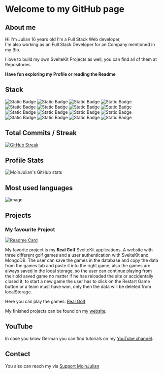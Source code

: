 # Welcome to my GitHub page

## About me

Hi I'm Julian 16 years old 
I'm a Full Stack Web developer,  
I'm also working as an Full Stack Developer for an Company mentioned in my Bio.

I love to build my own SvelteKit Projects as well, you can find all of them at Repositories.

**Have fun exploring my Profile or reading the Readme**

## Stack

![Static Badge](https://img.shields.io/badge/SvelteKit-orangered?style=for-the-badge&logo=svelte&labelColor=grey) ![Static Badge](https://img.shields.io/badge/Svelte-orangered?style=for-the-badge&logo=svelte&labelColor=grey) ![Static Badge](https://img.shields.io/badge/Typescript-blue?style=for-the-badge&logo=typescript&labelColor=grey) ![Static Badge](https://img.shields.io/badge/JavaScript-yellow?style=for-the-badge&logo=javascript&labelColor=grey) ![Static Badge](https://img.shields.io/badge/Sass-pink?style=for-the-badge&logo=sass&labelColor=grey) ![Static Badge](https://img.shields.io/badge/CSS-purple?style=for-the-badge&logo=css3&labelColor=grey) ![Static Badge](https://img.shields.io/badge/MongoDB-green?style=for-the-badge&logo=mongodb&labelColor=grey) ![Static Badge](https://img.shields.io/badge/GitHub-lightgrey?style=for-the-badge&logo=github&labelColor=grey) ![Static Badge](https://img.shields.io/badge/VSCode-blue?style=for-the-badge&logo=visualstudiocode&labelColor=grey)  ![Static Badge](https://img.shields.io/badge/Netlify-teal?style=for-the-badge&logo=netlify&labelColor=grey) ![Static Badge](https://img.shields.io/badge/Contao-orange?style=for-the-badge&logo=contao&labelColor=grey)  ![Static Badge](https://img.shields.io/badge/Python-blue?style=for-the-badge&logo=python&labelColor=grey) ![Static Badge](https://img.shields.io/badge/Java-brown?style=for-the-badge&logo=openjdk&labelColor=grey) ![Static Badge](https://img.shields.io/badge/Astro-purple?style=for-the-badge&logo=astro&labelColor=grey) ![Static Badge](https://img.shields.io/badge/Markdown-darkblue?style=for-the-badge&logo=markdown&labelColor=grey) ![Static Badge](https://img.shields.io/badge/Vue-teal?style=for-the-badge&logo=vue.js&labelColor=grey)


## Total Commits / Streak

[![GitHub Streak](https://streak-stats.demolab.com?user=MoinJulian&theme=dark&mode=weekly)](https://git.io/streak-stats)

## Profile Stats

![MoinJulian's GitHub stats](https://github-readme-stats.vercel.app/api?username=moinjulian&show_icons=true&theme=dark&show=prs_merged,prs_merged_percentage&include_all_commits=true&rank_icon=percentile)

## Most used languages

![image](https://github-readme-stats.vercel.app/api/top-langs/?username=moinjulian&layout=pie&langs_count=20&theme=dark&exclude_repo=Golf)

## Projects

### My favourite Project

[![Readme Card](https://github-readme-stats.vercel.app/api/pin/?username=RealGolf&repo=Golf&theme=dark&show_owner=true)](https://github.com/realgolf/golf)

My favorite project is my **Real Golf** SvelteKit applications. 
A website with three different golf games and a user authentication with SvelteKit 
and MongoDB. The user can save the games in the database and copy the data from the 
games tab and paste it into the right game, also the games are always saved in the local 
storage, so the user can continue playing from their old saved game no matter if he has
reloaded the site or accidentally closed it, to start a new game the user has to click 
on the Restart Game button or a team must have won, only then the data will be deleted 
from localStorage.

Here you can play the games: [Real Golf](https://realgolf.games)

My finished projects can be found on my [website](https://moinjulian.com).

## YouTube

In case you know German you can find tutorials on my [YouTube channel](https://www.youtube.com/@moinjulian).

## Contact

You also can reach my via [Support MoinJulian](support@moinjulian.com)

